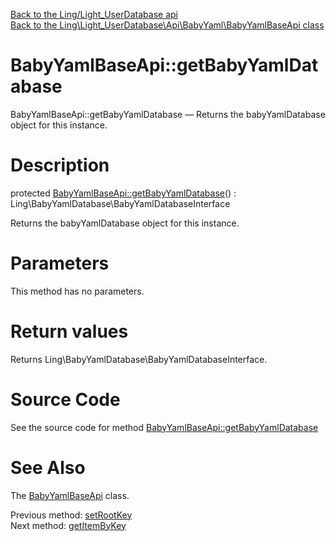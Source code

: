 [Back to the Ling/Light_UserDatabase api](https://github.com/lingtalfi/Light_UserDatabase/blob/master/doc/api/Ling/Light_UserDatabase.md)<br>
[Back to the Ling\Light_UserDatabase\Api\BabyYaml\BabyYamlBaseApi class](https://github.com/lingtalfi/Light_UserDatabase/blob/master/doc/api/Ling/Light_UserDatabase/Api/BabyYaml/BabyYamlBaseApi.md)


BabyYamlBaseApi::getBabyYamlDatabase
================



BabyYamlBaseApi::getBabyYamlDatabase — Returns the babyYamlDatabase object for this instance.




Description
================


protected [BabyYamlBaseApi::getBabyYamlDatabase](https://github.com/lingtalfi/Light_UserDatabase/blob/master/doc/api/Ling/Light_UserDatabase/Api/BabyYaml/BabyYamlBaseApi/getBabyYamlDatabase.md)() : Ling\BabyYamlDatabase\BabyYamlDatabaseInterface




Returns the babyYamlDatabase object for this instance.




Parameters
================

This method has no parameters.


Return values
================

Returns Ling\BabyYamlDatabase\BabyYamlDatabaseInterface.








Source Code
===========
See the source code for method [BabyYamlBaseApi::getBabyYamlDatabase](https://github.com/lingtalfi/Light_UserDatabase/blob/master/Api/BabyYaml/BabyYamlBaseApi.php#L101-L109)


See Also
================

The [BabyYamlBaseApi](https://github.com/lingtalfi/Light_UserDatabase/blob/master/doc/api/Ling/Light_UserDatabase/Api/BabyYaml/BabyYamlBaseApi.md) class.

Previous method: [setRootKey](https://github.com/lingtalfi/Light_UserDatabase/blob/master/doc/api/Ling/Light_UserDatabase/Api/BabyYaml/BabyYamlBaseApi/setRootKey.md)<br>Next method: [getItemByKey](https://github.com/lingtalfi/Light_UserDatabase/blob/master/doc/api/Ling/Light_UserDatabase/Api/BabyYaml/BabyYamlBaseApi/getItemByKey.md)<br>


